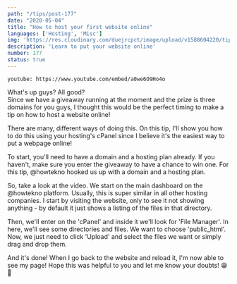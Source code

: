 ```yaml
---
path: "/tips/post-177"
date: "2020-05-04"
title: "How to host your first website online"
languages: ['Hosting', 'Misc']
img: 'https://res.cloudinary.com/duejrcpct/image/upload/v1588604220/tips/177-1_u5yqoe.png'
description: 'Learn to put your website online'
number: 177
status: true
---
```


`youtube: https://www.youtube.com/embed/a0we6O9Ho4o`

What's up guys? All good?  
Since we have a giveaway running at the moment and the prize is three domains for you guys, I thought this would be the perfect timing to make a tip on how to host a website online!

There are many, different ways of doing this. On this tip, I'll show you how to do this using your hosting's cPanel since I believe it's the easiest way to put a webpage online!

To start, you'll need to have a domain and a hosting plan already. If you haven't, make sure you enter the giveaway to have a chance to win one. For this tip, @howtekno hooked us up with a domain and a hosting plan. 

So, take a look at the video. We start on the main dashboard on the @howtekno platform. Usually, this is super similar in all other hosting companies. I start by visiting the website, only to see it not showing anything - by default it just shows a listing of the files in that directory. 

Then, we'll enter on the 'cPanel' and inside it we'll look for 'File Manager'. In here, we'll see some directories and files. We want to choose 'public_html'. Now, we just need to click 'Upload' and select the files we want or simply drag and drop them.

And it's done! When I go back to the website and reload it, I'm now able to see my page!
Hope this was helpful to you and let me know your doubts! 😁👊